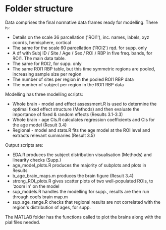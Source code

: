 # Folder structure

Data comprises the final normative data frames ready for modelling. There is:
- Details on the scale 36 parcellation ('ROI1'), inc. names, labels, xyz coords, hemisphere, cortical
- The same for the scale 60 parcellation ('ROI2') rqd. for supp. only
- A df with Subj ID / Site / Age / Sex / ROI / RBP in five freq. bands, for ROI1. The main data table.
- The same for ROI2, for supp. only
- The same ROI1 RBP table, but this time symmetric regions are pooled, increasing sample size per region
- The number of sites per region in the pooled ROI1 RBP data
- The number of subject per region in the ROI1 RBP data

Modelling has three modelling scripts:
- Whole brain - model and effect assessment.R is used to determine the optimal fixed effect structure (Methods) and then evaluate the importance of fixed & random effects (Results 3.1-3.3)
- Whole brain - age CIs.R calculates regression coefficients and CIs for the age model (Result 3.4)
- Regional - model and stats.R fits the age model at the ROI level and extracts relevant summaries (Result 3.5)

Output scripts are:
- EDA.R produces the subject distribution visualisation (Methods) and linearity checks (Supp.)
- age_model_plots.R produces the majority of subplots and plots in Results
- b_age_brain_maps.m produces the brain figure (Result 3.4)
- strong_ROI_plots.R gives scatter plots of two well-populated ROIs, to 'zoom in' on the model
- sup_models.R handles the modelling for supp., results are then run through coefs brain map.m
- sup_age_range.R checks that regional results are not correlated with the region's distribution of ages, for supp.

The MATLAB folder has the functions called to plot the brains along with the pial files needed.

